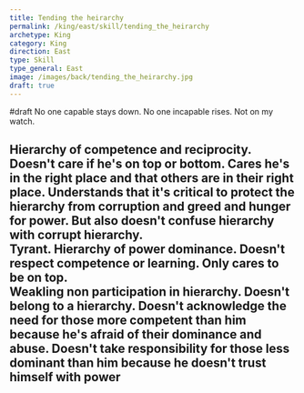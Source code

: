 ```yaml
---
title: Tending the heirarchy
permalink: /king/east/skill/tending_the_heirarchy
archetype: King
category: King
direction: East
type: Skill
type_general: East
image: /images/back/tending_the_heirarchy.jpg
draft: true
---
```

#draft No one capable stays down. No one incapable rises. Not on my watch.   
  
Hierarchy of competence and reciprocity. Doesn't care if he's on top or bottom. Cares he's in the right place and that others are in their right place. Understands that it's critical to protect the hierarchy from corruption and greed and hunger for power. But also doesn't confuse hierarchy with corrupt hierarchy.   
Tyrant. Hierarchy of power dominance. Doesn't respect competence or learning. Only cares to be on top.   
Weakling non participation in hierarchy. Doesn't belong to a hierarchy. Doesn't acknowledge the need for those more competent than him because he's afraid of their dominance and abuse. Doesn't take responsibility for those less dominant than him because he doesn't trust himself with power 
---

